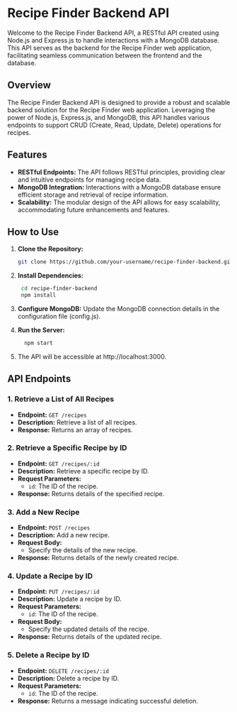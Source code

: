 # Recipe Finder Backend API

Welcome to the Recipe Finder Backend API, a RESTful API created using Node.js and Express.js to handle interactions with a MongoDB database. This API serves as the backend for the Recipe Finder web application, facilitating seamless communication between the frontend and the database.

## Overview

The Recipe Finder Backend API is designed to provide a robust and scalable backend solution for the Recipe Finder web application. Leveraging the power of Node.js, Express.js, and MongoDB, this API handles various endpoints to support CRUD (Create, Read, Update, Delete) operations for recipes.

## Features

- **RESTful Endpoints:** The API follows RESTful principles, providing clear and intuitive endpoints for managing recipe data.
- **MongoDB Integration:** Interactions with a MongoDB database ensure efficient storage and retrieval of recipe information.
- **Scalability:** The modular design of the API allows for easy scalability, accommodating future enhancements and features.

## How to Use

1. **Clone the Repository:**
   ```bash
   git clone https://github.com/your-username/recipe-finder-backend.git
   
2. **Install Dependencies:**
   ```bash
    cd recipe-finder-backend
    npm install

3. **Configure MongoDB:** Update the MongoDB connection details in the configuration file (config.js).

4. **Run the Server:**
   ```bash
     npm start
   
5. The API will be accessible at http://localhost:3000.

## API Endpoints

### 1. Retrieve a List of All Recipes

- **Endpoint:** `GET /recipes`
- **Description:** Retrieve a list of all recipes.
- **Response:** Returns an array of recipes.

### 2. Retrieve a Specific Recipe by ID

- **Endpoint:** `GET /recipes/:id`
- **Description:** Retrieve a specific recipe by ID.
- **Request Parameters:**
  - `id`: The ID of the recipe.
- **Response:** Returns details of the specified recipe.

### 3. Add a New Recipe

- **Endpoint:** `POST /recipes`
- **Description:** Add a new recipe.
- **Request Body:**
  - Specify the details of the new recipe.
- **Response:** Returns details of the newly created recipe.

### 4. Update a Recipe by ID

- **Endpoint:** `PUT /recipes/:id`
- **Description:** Update a recipe by ID.
- **Request Parameters:**
  - `id`: The ID of the recipe.
- **Request Body:**
  - Specify the updated details of the recipe.
- **Response:** Returns details of the updated recipe.

### 5. Delete a Recipe by ID

- **Endpoint:** `DELETE /recipes/:id`
- **Description:** Delete a recipe by ID.
- **Request Parameters:**
  - `id`: The ID of the recipe.
- **Response:** Returns a message indicating successful deletion.
